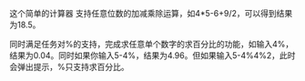 这个简单的计算器 支持任意位数的加减乘除运算，如4*5-6+9/2，可以得到结果为18.5。

同时满足任务对%的支持，完成求任意单个数字的求百分比的功能，如输入4%，结果为0.04。同时如果你输入5-4%，结果为4.96。但如果输入5-4%4%2，此时会弹出提示，%只支持求百分比。

